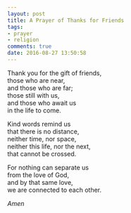 ```yaml
---
layout: post
title: A Prayer of Thanks for Friends
tags:
- prayer
- religion
comments: true
date: 2016-08-27 13:50:58
---
```


Thank you for the gift of friends,  
those who are near,  
and those who are far;  
those still with us,  
and those who await us   
in the life to come.

Kind words remind us   
that there is no distance,  
neither time, nor space,  
neither this life, nor the next,  
that cannot be crossed.

For nothing can separate us  
from the love of God,  
and by that same love,  
we are connected to each other.

*Amen*
